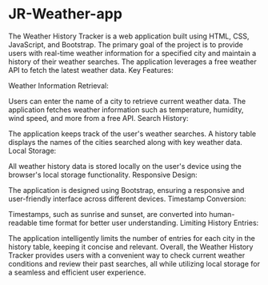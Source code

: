 # JR-Weather-app
The Weather History Tracker is a web application built using HTML, CSS, JavaScript, and Bootstrap. The primary goal of the project is to provide users with real-time weather information for a specified city and maintain a history of their weather searches. The application leverages a free weather API to fetch the latest weather data.
Key Features:

Weather Information Retrieval:

Users can enter the name of a city to retrieve current weather data.
The application fetches weather information such as temperature, humidity, wind speed, and more from a free API.
Search History:

The application keeps track of the user's weather searches.
A history table displays the names of the cities searched along with key weather data.
Local Storage:

All weather history data is stored locally on the user's device using the browser's local storage functionality.
Responsive Design:

The application is designed using Bootstrap, ensuring a responsive and user-friendly interface across different devices.
Timestamp Conversion:

Timestamps, such as sunrise and sunset, are converted into human-readable time format for better user understanding.
Limiting History Entries:

The application intelligently limits the number of entries for each city in the history table, keeping it concise and relevant.
Overall, the Weather History Tracker provides users with a convenient way to check current weather conditions and review their past searches, all while utilizing local storage for a seamless and efficient user experience.
